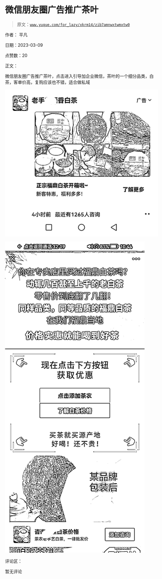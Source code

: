 # 微信朋友圈广告推广茶叶

> 原文：[`www.yuque.com/for_lazy/xkrm14/zib7amnwxtwmxtw0`](https://www.yuque.com/for_lazy/xkrm14/zib7amnwxtwmxtw0)



作者： 平凡 

日期：2023-03-09 

点赞数：20 

正文： 

微信朋友圈广告推广茶叶，点击进入引导加企业微信，茶叶的一个细分品类，白茶，客单价高，复购应该也不错，适合做私域 

![](img/7e383c39c2a55fe8e61d8daa21ea31eb.png)  

![](img/e059ddb78c60fd3faa2165d976101b25.png)  

评论区： 

暂无评论 

